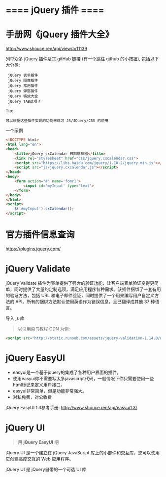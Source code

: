 # ==== jQuery 插件 ====

# 手册网《jQuery 插件大全》

 http://www.shouce.ren/api/view/a/11139 

列举众多 jQuery 插件及其 gitHub 链接 (有一个跳往 github 的小按钮),  包括以下大分类:

```
 jQuery 表单插件
 jQuery 图像插件
 jQuery 常用插件
 jQuery 弹窗插件
 jQuery 特效大全
 jQuery TAB选项卡
```

Tip:

```
可以根据这些插件实现的功能来练习 JS/JQuery/CSS 的使用
```



一个示例

```html
<!DOCTYPE html>
<html lang="en">
<head>
    <title>jQuery cxCalendar 日期选择器</title>
    <link rel="stylesheet" href="css/jquery.cxcalendar.css">
    <script src="https://libs.baidu.com/jquery/1.10.2/jquery.min.js"></script>
    <script src="js/jquery.cxcalendar.js"></script>
</head>
<body>
    <form action="#" name='fomr1'>
        <input id='myInput' type="text">
    </form>
</body>
</html>
<script>
    $('#myInput').cxCalendar();
</script>
```

# 官方插件信息查询

 https://plugins.jquery.com/

# jQuery Validate

jQuery Validate 插件为表单提供了强大的验证功能，让客户端表单验证变得更简单，同时提供了大量的定制选项，满足应用程序各种需求。该插件捆绑了一套有用的验证方法，包括 URL 和电子邮件验证，同时提供了一个用来编写用户自定义方法的 API。所有的捆绑方法默认使用英语作为错误信息，且已翻译成其他 37 种语言。 

导入 js 库

> 以引用菜鸟教程 CDN 为例:

```html
<script src="http://static.runoob.com/assets/jquery-validation-1.14.0/dist/jquery.validate.min.js"></script>
```



# jQuery EasyUI

- easyui是一个基于jquery的集成了各种用户界面的插件。
- 使用easyui你不需要写太多javascript代码，一般情况下你只需要使用一些html标记来定义用户接口。
- easyui非常简单，但是功能非常强大。
-  对私免费，对公收费 

 jQuery EasyUI 1.3参考手册:   http://www.shouce.ren/api/easyui1.3/ 

# jQuery UI

> 用 **jQuery EasyUI** 吧

 jQuery UI 是一个建立在 jQuery JavaScript 库上的小部件和交互库，您可以使用它创建高度交互的 Web 应用程序。 

 jQuery UI 是 jQuery自带的一个可选 UI 库 